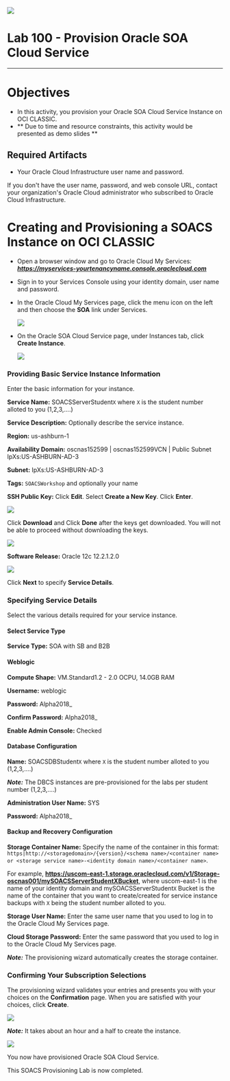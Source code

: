 <img class="float-right" src="images/j2c-logo.png">

# Lab 100 - Provision Oracle SOA Cloud Service

---

# Objectives

- In this activity, you provision your Oracle SOA Cloud Service Instance on OCI CLASSIC.
- ** Due to time and resource constraints, this activity would be presented as demo slides **

## Required Artifacts

- Your Oracle Cloud Infrastructure user name and password.

If you don't have the user name, password, and web console URL, contact your organization's Oracle Cloud administrator who subscribed to Oracle Cloud Infrastructure.

# Creating and Provisioning a SOACS Instance on OCI CLASSIC

- Open a browser window and go to Oracle Cloud My Services:
***https://myservices-yourtenancyname.console.oraclecloud.com***

- Sign in to your Services Console using your identity domain, user name and password.

- In the Oracle Cloud My Services page, click the menu icon on the left and then choose the **SOA** link under Services.

    ![](images/provisioning/image025.png)

- On the Oracle SOA Cloud Service page, under Instances tab, click **Create Instance**.

    ![](images/provisioning/image026.png)

### Providing Basic Service Instance Information

Enter the basic information for your instance.

**Service Name:** SOACSServerStudent`X`
where `X` is the student number alloted to you (1,2,3,....)

**Service Description:** Optionally describe the service instance.

**Region:** us-ashburn-1

**Availability Domain:** oscnas152599 | oscnas152599VCN | Public Subnet IpXs:US-ASHBURN-AD-3

**Subnet:** IpXs:US-ASHBURN-AD-3

**Tags:** `SOACSWorkshop` and optionally your name

**SSH Public Key:** Click **Edit**. Select **Create a New Key**. Click **Enter**.

![](images/provisioning/image022_001.png)

Click **Download** and Click **Done** after the keys get downloaded. You will not be able to proceed without downloading the keys.

![](images/provisioning/image022_002.png)

**Software Release:** Oracle 12c 12.2.1.2.0

![](images/provisioning/image027_002.png)

Click **Next** to specify **Service Details**.

### Specifying Service Details

Select the various details required for your service instance.

#### Select Service Type

**Service Type:** SOA with SB and B2B

#### Weblogic

**Compute Shape:** VM.Standard1.2 - 2.0 OCPU, 14.0GB RAM

**Username:** weblogic

**Password:** Alpha2018_

**Confirm Password:** Alpha2018_

**Enable Admin Console:** Checked

#### Database Configuration

**Name:** SOACSDBStudent`X`
where `X` is the student number alloted to you (1,2,3,....)

***Note:*** The DBCS instances are pre-provisioned for the labs per student number (1,2,3,....)

**Administration User Name:** SYS

**Password:** Alpha2018_

#### Backup and Recovery Configuration

**Storage Container Name:** 
Specify the name of the container in this format: `https|http://<storagedomain>/{version}/<schema name>/<container name> or <storage service name>-<identity domain name>/<container name>`.

For example, **https://uscom-east-1.storage.oraclecloud.com/v1/Storage-oscnas001/mySOACSServerStudentXBucket**, where uscom-east-1 is the name of your identity domain and mySOACSServerStudent`X` Bucket is the name of the container that you want to create/created for service instance backups with `X` being the student number alloted to you.

**Storage User Name:** Enter the same user name that you used to log in to the Oracle Cloud My Services page.

**Cloud Storage Password:** Enter the same password that you used to log in to the Oracle Cloud My Services page.

***Note:*** The provisioning wizard automatically creates the storage container.

### Confirming Your Subscription Selections

The provisioning wizard validates your entries and presents you with your choices on the **Confirmation** page. When you are satisfied with your choices, click **Create**.

![](images/provisioning/image030_001.png)

***Note:*** It takes about an hour and a half to create the instance.

![](images/provisioning/image031_001.png)

You now have provisioned Oracle SOA Cloud Service.

This SOACS Provisioning Lab is now completed.
